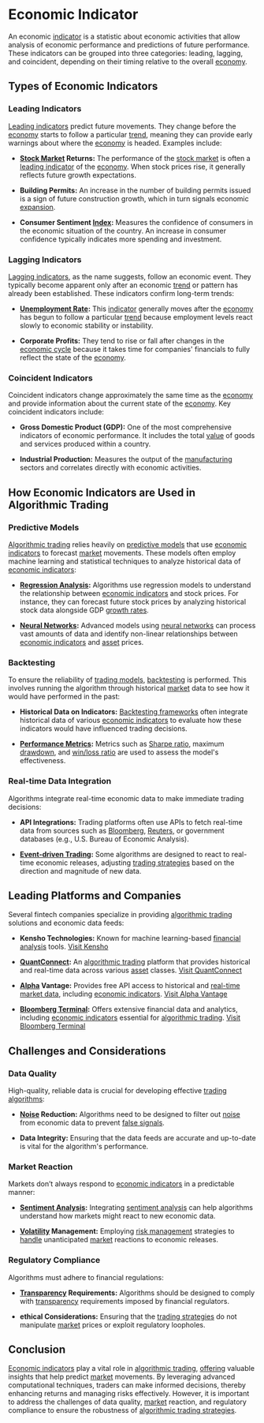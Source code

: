 # Economic Indicator

An economic [indicator](../i/indicator.md) is a statistic about economic activities that allow analysis of economic performance and predictions of future performance. These indicators can be grouped into three categories: leading, lagging, and coincident, depending on their timing relative to the overall [economy](../e/economy.md).

## Types of Economic Indicators

### Leading Indicators
[Leading indicators](../l/leading_indicators.md) predict future movements. They change before the [economy](../e/economy.md) starts to follow a particular [trend](../t/trend.md), meaning they can provide early warnings about where the [economy](../e/economy.md) is headed. Examples include:

- **[Stock Market](../s/stock_market.md) Returns:** The performance of the [stock market](../s/stock_market.md) is often a [leading indicator](../l/leading_indicator.md) of the [economy](../e/economy.md). When stock prices rise, it generally reflects future growth expectations.
  
- **Building Permits:** An increase in the number of building permits issued is a sign of future construction growth, which in turn signals economic [expansion](../e/expansion.md).
  
- **Consumer Sentiment [Index](../i/index_instrument.md):** Measures the confidence of consumers in the economic situation of the country. An increase in consumer confidence typically indicates more spending and investment.

### Lagging Indicators
[Lagging indicators](../l/lagging_indicators.md), as the name suggests, follow an economic event. They typically become apparent only after an economic [trend](../t/trend.md) or pattern has already been established. These indicators confirm long-term trends:

- **[Unemployment Rate](../u/unemployment_rate.md):** This [indicator](../i/indicator.md) generally moves after the [economy](../e/economy.md) has begun to follow a particular [trend](../t/trend.md) because employment levels react slowly to economic stability or instability.
  
- **Corporate Profits:** They tend to rise or fall after changes in the [economic cycle](../e/economic_cycle.md) because it takes time for companies' financials to fully reflect the state of the [economy](../e/economy.md).

### Coincident Indicators
Coincident indicators change approximately the same time as the [economy](../e/economy.md) and provide information about the current state of the [economy](../e/economy.md). Key coincident indicators include:

- **Gross Domestic Product (GDP):** One of the most comprehensive indicators of economic performance. It includes the total [value](../v/value.md) of goods and services produced within a country.
  
- **Industrial Production:** Measures the output of the [manufacturing](../m/manufacturing.md) sectors and correlates directly with economic activities.

## How Economic Indicators are Used in Algorithmic Trading

### Predictive Models
[Algorithmic trading](../a/accountability.md) relies heavily on [predictive models](../p/predictive_models_in_trading.md) that use [economic indicators](../e/economic_indicators.md) to forecast [market](../m/market.md) movements. These models often employ machine learning and statistical techniques to analyze historical data of [economic indicators](../e/economic_indicators.md):

- **[Regression Analysis](../r/regression_analysis.md):** Algorithms use regression models to understand the relationship between [economic indicators](../e/economic_indicators.md) and stock prices. For instance, they can forecast future stock prices by analyzing historical stock data alongside GDP [growth rates](../g/growth_rates_in_trading.md).
  
- **[Neural Networks](../n/neural_networks_in_trading.md):** Advanced models using [neural networks](../n/neural_networks_in_trading.md) can process vast amounts of data and identify non-linear relationships between [economic indicators](../e/economic_indicators.md) and [asset](../a/asset.md) prices.

### Backtesting
To ensure the reliability of [trading models](../t/trading_models.md), [backtesting](../b/backtesting.md) is performed. This involves running the algorithm through historical [market](../m/market.md) data to see how it would have performed in the past:

- **Historical Data on Indicators:** [Backtesting frameworks](../b/backtesting_frameworks.md) often integrate historical data of various [economic indicators](../e/economic_indicators.md) to evaluate how these indicators would have influenced trading decisions.
  
- **[Performance Metrics](../p/performance_metrics.md):** Metrics such as [Sharpe ratio](../s/sharpe_ratio.md), maximum [drawdown](../d/drawdown.md), and [win/loss ratio](../w/win_loss_ratio.md) are used to assess the model's effectiveness.

### Real-time Data Integration
Algorithms integrate real-time economic data to make immediate trading decisions:

- **API Integrations:** Trading platforms often use APIs to fetch real-time data from sources such as [Bloomberg](../b/bloomberg.md), [Reuters](../r/reuters.md), or government databases (e.g., U.S. Bureau of Economic Analysis).
  
- **[Event-driven Trading](../e/event-driven_trading.md):** Some algorithms are designed to react to real-time economic releases, adjusting [trading strategies](../t/trading_strategies.md) based on the direction and magnitude of new data.

## Leading Platforms and Companies

Several fintech companies specialize in providing [algorithmic trading](../a/accountability.md) solutions and economic data feeds:

- **Kensho Technologies:** Known for machine learning-based [financial analysis](../f/financial_analysis.md) tools. [Visit Kensho](https://www.kensho.com)
  
- **[QuantConnect](../q/quantconnect.md):** An [algorithmic trading](../a/accountability.md) platform that provides historical and real-time data across various [asset](../a/asset.md) classes. [Visit QuantConnect](https://www.quantconnect.com)
  
- **[Alpha](../a/alpha.md) Vantage:** Provides free API access to historical and [real-time market data](../r/real-time_market_data.md), including [economic indicators](../e/economic_indicators.md). [Visit Alpha Vantage](https://www.alphavantage.co)
  
- **[Bloomberg Terminal](../b/bloomberg_terminal.md):** Offers extensive financial data and analytics, including [economic indicators](../e/economic_indicators.md) essential for [algorithmic trading](../a/accountability.md). [Visit Bloomberg Terminal](https://www.bloomberg.com/professional/solution/bloomberg-terminal)

## Challenges and Considerations

### Data Quality
High-quality, reliable data is crucial for developing effective [trading algorithms](../t/trading_algorithms.md):

- **[Noise](../n/noise.md) Reduction:** Algorithms need to be designed to filter out [noise](../n/noise.md) from economic data to prevent [false signals](../f/false_signals_in_trading.md).
  
- **Data Integrity:** Ensuring that the data feeds are accurate and up-to-date is vital for the algorithm's performance.

### Market Reaction
Markets don’t always respond to [economic indicators](../e/economic_indicators.md) in a predictable manner:

- **[Sentiment Analysis](../s/sentiment_analysis.md):** Integrating [sentiment analysis](../s/sentiment_analysis.md) can help algorithms understand how markets might react to new economic data.
  
- **[Volatility](../v/volatility.md) Management:** Employing [risk management](../r/risk_management.md) strategies to [handle](../h/handle.md) unanticipated [market](../m/market.md) reactions to economic releases.
  
### Regulatory Compliance
Algorithms must adhere to financial regulations:

- **[Transparency](../t/transparency.md) Requirements:** Algorithms should be designed to comply with [transparency](../t/transparency.md) requirements imposed by financial regulators.
  
- **ethical Considerations:** Ensuring that the [trading strategies](../t/trading_strategies.md) do not manipulate [market](../m/market.md) prices or exploit regulatory loopholes.

## Conclusion

[Economic indicators](../e/economic_indicators.md) play a vital role in [algorithmic trading](../a/accountability.md), [offering](../o/offering.md) valuable insights that help predict [market](../m/market.md) movements. By leveraging advanced computational techniques, traders can make informed decisions, thereby enhancing returns and managing risks effectively. However, it is important to address the challenges of data quality, [market](../m/market.md) reaction, and regulatory compliance to ensure the robustness of [algorithmic trading strategies](../a/algorithmic_trading_strategies.md).